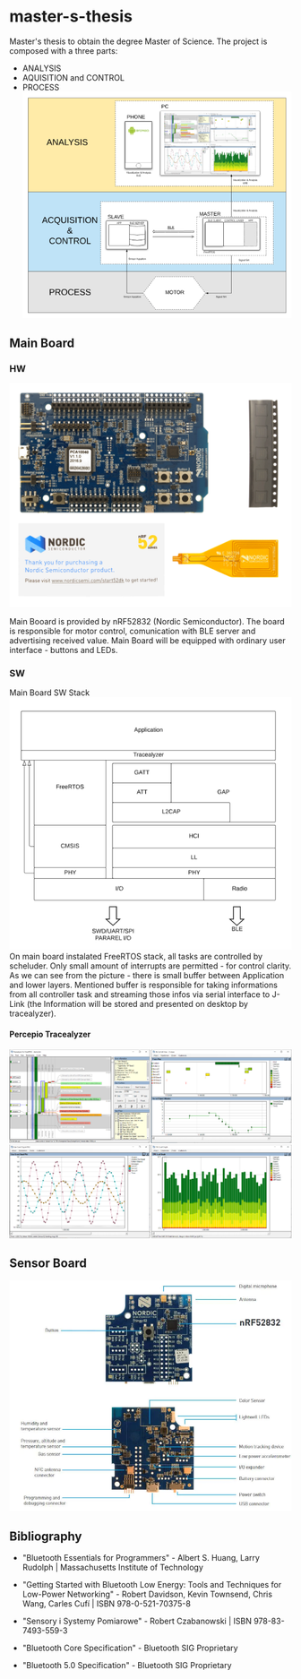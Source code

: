# master-s-thesis
Master's thesis to obtain the degree Master of Science.
The project is composed with a three parts:
* ANALYSIS
* AQUISITION and CONTROL
* PROCESS
![](doc/img/mastersthesis.png)

## Main Board
### HW
![](doc/img/nrf32dk.png)

Main Booard is provided by nRF52832 (Nordic Semiconductor). The board is responsible for motor control, comunication with BLE server and advertising received value. Main Board will be equipped with ordinary user interface - buttons and LEDs.

### SW
Main Board SW Stack  
![](doc/img/layers.png)
On main board instalated FreeRTOS stack, all tasks are controlled by scheluder. Only small amount of interrupts are permitted - for control clarity. As we can see from the picture - there is small buffer between Application and lower layers. Mentioned buffer is responsible for taking informations from all controller task and streaming those infos via serial interface to J-Link (the Information will be stored and presented on desktop by tracealyzer).

#### Percepio Tracealyzer
![](doc/img/tracealyzer.png)

## Sensor Board
![](doc/img/thingy.jpg)

## Bibliography

* "Bluetooth Essentials for Programmers" - Albert S. Huang, Larry Rudolph | Massachusetts Institute of Technology

* "Getting Started with Bluetooth Low Energy: Tools and Techniques for Low-Power Networking" - Robert Davidson, Kevin Townsend, Chris Wang, Carles Cufí | ISBN 978-0-521-70375-8

* "Sensory i Systemy Pomiarowe" - Robert Czabanowski | ISBN 978-83-7493-559-3

* "Bluetooth Core Specification" - Bluetooth SIG Proprietary

* "Bluetooth 5.0 Specification" - Bluetooth SIG Proprietary
